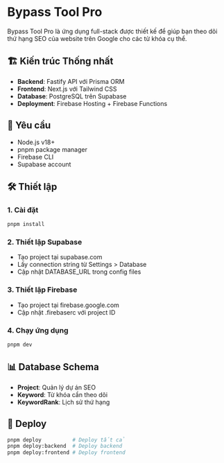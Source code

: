 # Bypass Tool Pro

Bypass Tool Pro là ứng dụng full-stack được thiết kế để giúp bạn theo dõi thứ hạng SEO của website trên Google cho các từ khóa cụ thể.

## 🏗️ Kiến trúc Thống nhất

- **Backend**: Fastify API với Prisma ORM
- **Frontend**: Next.js với Tailwind CSS  
- **Database**: PostgreSQL trên Supabase
- **Deployment**: Firebase Hosting + Firebase Functions

## 🚀 Yêu cầu

- Node.js v18+
- pnpm package manager
- Firebase CLI
- Supabase account

## 🛠️ Thiết lập

### 1. Cài đặt
```bash
pnpm install
```

### 2. Thiết lập Supabase
- Tạo project tại supabase.com
- Lấy connection string từ Settings > Database
- Cập nhật DATABASE_URL trong config files

### 3. Thiết lập Firebase
- Tạo project tại firebase.google.com
- Cập nhật .firebaserc với project ID

### 4. Chạy ứng dụng
```bash
pnpm dev
```

## 📊 Database Schema

- **Project**: Quản lý dự án SEO
- **Keyword**: Từ khóa cần theo dõi
- **KeywordRank**: Lịch sử thứ hạng

## 🚀 Deploy

```bash
pnpm deploy          # Deploy tất cả
pnpm deploy:backend  # Deploy backend
pnpm deploy:frontend # Deploy frontend
```
